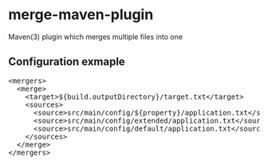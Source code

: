 # merge-maven-plugin
Maven(3) plugin which merges multiple files into one

## Configuration exmaple
<pre>
&lt;mergers&gt;
&nbsp;&nbsp;&lt;merge&gt;
&nbsp;&nbsp;&nbsp;&nbsp;&lt;target&gt;${build.outputDirectory}/target.txt&lt;/target&gt;
&nbsp;&nbsp;&nbsp;&nbsp;&lt;sources&gt;
&nbsp;&nbsp;&nbsp;&nbsp;&nbsp;&nbsp;&lt;source&gt;src/main/config/${property}/application.txt&lt;/source&gt;
&nbsp;&nbsp;&nbsp;&nbsp;&nbsp;&nbsp;&lt;source&gt;src/main/config/extended/application.txt&lt;/source&gt;
&nbsp;&nbsp;&nbsp;&nbsp;&nbsp;&nbsp;&lt;source&gt;src/main/config/default/application.txt&lt;/source&gt;
&nbsp;&nbsp;&nbsp;&nbsp;&lt;/sources&gt;
&nbsp;&nbsp;&lt;/merge&gt;
&lt;/mergers&gt;
</pre>
